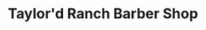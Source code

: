 ---
title: "Taylor'd Ranch Barber Shop"
url: /albuquerque/taylord-ranch-barber-shop-montano-road-northwest/
shop: Friseur
---